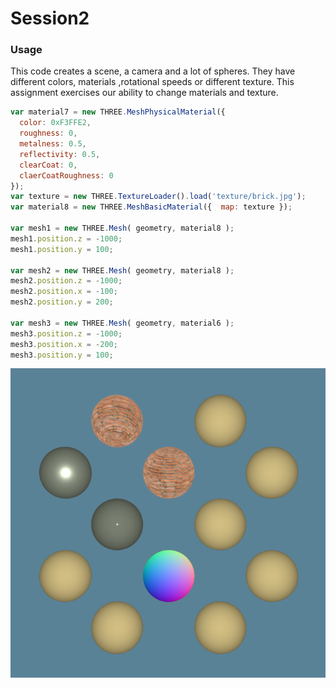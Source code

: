 Session2
========


### Usage ###

This code creates a scene, a camera and a lot of spheres. They have different colors, materials ,rotational speeds or different texture. This assignment exercises our ability to change materials and texture.

```javascript
var material7 = new THREE.MeshPhysicalMaterial({
  color: 0xF3FFE2,
  roughness: 0,
  metalness: 0.5,
  reflectivity: 0.5,
  clearCoat: 0,
  claerCoatRoughness: 0
});
var texture = new THREE.TextureLoader().load('texture/brick.jpg');
var material8 = new THREE.MeshBasicMaterial({  map: texture });

var mesh1 = new THREE.Mesh( geometry, material8 );
mesh1.position.z = -1000;
mesh1.position.y = 100;

var mesh2 = new THREE.Mesh( geometry, material8 );
mesh2.position.z = -1000;
mesh2.position.x = -100;
mesh2.position.y = 200;

var mesh3 = new THREE.Mesh( geometry, material6 );
mesh3.position.z = -1000;
mesh3.position.x = -200;
mesh3.position.y = 100;
```
![image](https://github.com/845558128/DAT505_GitHub/blob/master/images/2.png)
